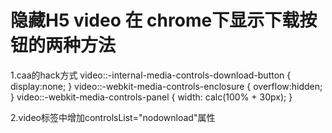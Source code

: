 # 隐藏H5 video 在 chrome下显示下载按钮的两种方法
1.caa的hack方式
video::-internal-media-controls-download-button {
    display:none;
}
video::-webkit-media-controls-enclosure {
    overflow:hidden;
}
video::-webkit-media-controls-panel {
    width: calc(100% + 30px); 
}

2.video标签中增加controlsList="nodownload"属性
